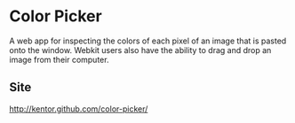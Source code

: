 # Color Picker

A web app for inspecting the colors of each pixel of an image that is pasted onto the window. Webkit users also have the ability to drag and drop an image from their computer.

## Site
http://kentor.github.com/color-picker/
